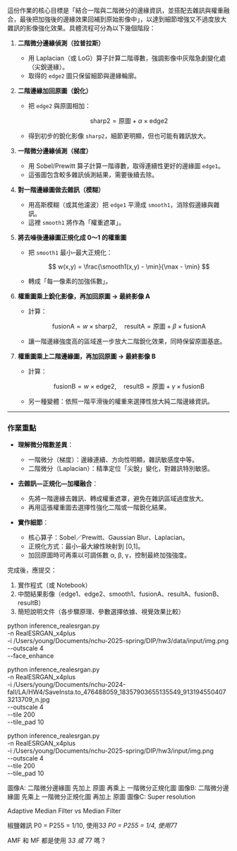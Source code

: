 這份作業的核心目標是「結合一階與二階微分的邊緣資訊，並搭配去雜訊與權重融合，最後把加強後的邊緣效果回補到原始影像中」，以達到細節增強又不過度放大雜訊的影像強化效果。具體流程可分為以下幾個階段：

1. **二階微分邊緣偵測（拉普拉斯）**

   * 用 Laplacian（或 LoG）算子計算二階導數，強調影像中灰階急劇變化處（尖銳邊緣）。
   * 取得的 `edge2` 圖只保留細節與邊緣輪廓。

2. **二階邊緣加回原圖（銳化）**

   * 把 `edge2` 與原圖相加：

     $$
       \text{sharp2} = \text{原圖} + \alpha \times \text{edge2}
     $$
   * 得到初步的銳化影像 `sharp2`，細節更明顯，但也可能有雜訊放大。

3. **一階微分邊緣偵測（梯度）**

   * 用 Sobel/Prewitt 算子計算一階導數，取得連續性更好的邊緣圖 `edge1`。
   * 這張圖包含較多雜訊偵測結果，需要後續去除。

4. **對一階邊緣圖做去雜訊（模糊）**

   * 用高斯模糊（或其他濾波）把 `edge1` 平滑成 `smooth1`，消除假邊緣與雜訊。
   * 這裡 `smooth1` 將作為「權重遮罩」。

5. **將去噪後邊緣圖正規化成 0～1 的權重圖**

   * 把 `smooth1` 最小–最大正規化：

     $$
       w(x,y) = \frac{\smooth1(x,y) - \min}{\max - \min}
     $$
   * 轉成「每一像素的加強係數」。

6. **權重圖乘上銳化影像，再加回原圖 → 最終影像 A**

   * 計算：

     $$
       \text{fusionA} = w \times \text{sharp2},\quad
       \text{resultA} = \text{原圖} + \beta \times \text{fusionA}
     $$
   * 讓一階邊緣強度高的區域進一步放大二階銳化效果，同時保留原圖基底。

7. **權重圖乘上二階邊緣圖，再加回原圖 → 最終影像 B**

   * 計算：

     $$
       \text{fusionB} = w \times \text{edge2},\quad
       \text{resultB} = \text{原圖} + \gamma \times \text{fusionB}
     $$
   * 另一種變體：依照一階平滑後的權重來選擇性放大純二階邊緣資訊。

---

### 作業重點

* **理解微分階數差異**：

  * 一階微分（梯度）：邊緣連續、方向性明顯，雜訊敏感度中等。
  * 二階微分（Laplacian）：精準定位「尖銳」變化，對雜訊特別敏感。
* **去雜訊—正規化—加權融合**：

  * 先將一階邊緣去雜訊、轉成權重遮罩，避免在雜訊區域過度放大。
  * 再用這張權重圖去選擇性強化二階或一階銳化結果。
* **實作細節**：

  * 核心算子：Sobel／Prewitt、Gaussian Blur、Laplacian。
  * 正規化方式：最小–最大線性映射到 \[0,1]。
  * 加回原圖時可再乘以可調係數 α, β, γ，控制最終加強強度。

完成後，應提交：

1. 實作程式（或 Notebook）
2. 中間結果影像（edge1、edge2、smooth1、fusionA、resultA、fusionB、resultB）
3. 簡短說明文件（各步驟原理、參數選擇依據、視覺效果比較）


python inference_realesrgan.py \
  -n RealESRGAN_x4plus \
  -i /Users/young/Documents/nchu-2025-spring/DIP/hw3/data/input/img.png \
  --outscale 4 \
  --face_enhance


python inference_realesrgan.py \
  -n RealESRGAN_x4plus \
  -i /Users/young/Documents/nchu-2024-fall/LA/HW4/SaveInsta.to_476488059_18357903655135549_9131945504073213709_n.jpg \
  --outscale 4 \
  --tile 200 \
  --tile_pad 10


python inference_realesrgan.py \
  -n RealESRGAN_x4plus \
  -i /Users/young/Documents/nchu-2025-spring/DIP/hw3/input/img.png \
  --outscale 4 \
  --tile 200 \
  --tile_pad 10



圖像A: 二階微分邊緣圖 先加上 原圖           再乘上 一階微分正規化圖
圖像B: 二階微分邊緣圖 先乘上 一階微分正規化圖 再加上 原圖
圖像C: Super resolution

Adaptive Median Filter vs Median Filter

椒鹽雜訊
P0 = P255 = 1/10, 使用3*3
P0 = P255 = 1/4, 使用7*7

AMF 和 MF 都是使用 3*3 或 7*7 嗎？

